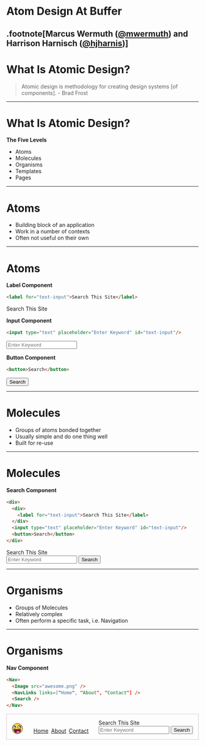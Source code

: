 # Atom Design At Buffer

.footnote[Marcus Wermuth ([@mwermuth](https://twitter.com/mwermuth)) and Harrison Harnisch ([@hjharnis](https://twitter.com/hjharnis))]
---

# What Is Atomic Design?

> Atomic design is methodology for creating design systems [of components]. - Brad Frost

---

# What Is Atomic Design?

**The Five Levels**

- Atoms
- Molecules
- Organisms
- Templates
- Pages

---

# Atoms

- Building block of an application
- Work in a number of contexts
- Often not useful on their own

---

# Atoms

**Label Component**

```html
<label for="text-input">Search This Site</label>
```

<label for="text-input">Search This Site</label>

**Input Component**

```html
<input type="text" placeholder="Enter Keyword" id="text-input"/>
```

<input type="text" placeholder="Enter Keyword" id="text-input"/>

**Button Component**

```html
<button>Search</button>
```

<button>Search</button>

---

# Molecules

- Groups of atoms bonded together
- Usually simple and do one thing well
- Built for re-use

---

# Molecules

**Search Component**

```html
<div>
  <div>
    <label for="text-input">Search This Site</label>
  </div>
  <input type="text" placeholder="Enter Keyword" id="text-input"/>
  <button>Search</button>
</div>
```

<div>
  <div>
    <label for="text-input">Search This Site</label>
  </div>
  <input type="text" placeholder="Enter Keyword" id="text-input"/>
  <button>Search</button>
</div>

---

# Organisms

- Groups of Molecules
- Relatively complex
- Often perform a specific task, i.e. Navigation

---

# Organisms

**Nav Component**

```html
<Nav>
  <Image src="awesome.png" />
  <NavLinks links=["Home", "About", "Contact"] />
  <Search />
</Nav>
```

<nav style="display: flex; border: 1px solid #ccc; align-items: bottom; align-items: flex-end; padding: 1em;">
  <img src="/images/AtomicDesign/AwesomeFace.png" style="height: 2em; width: 2em;" />
  <ul style="display: flex; list-style: none; padding: 0; margin: 0; flex-grow: 1;">
    <li style="margin-left: 2em;"><a href="#">Home</a></li>
    <li style="margin-left: 0.5em;"><a href="#">About</a></li>
    <li style="margin-left: 0.5em;"><a href="#">Contact</a></li>
  </ul>
  <div>
    <div>
      <label for="text-input">Search This Site</label>
    </div>
    <input type="text" placeholder="Enter Keyword" id="text-input"/>
    <button>Search</button>
  </div>
</nav>

